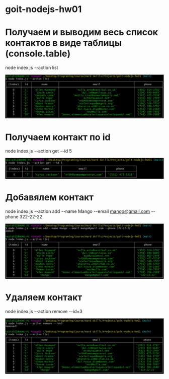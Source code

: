 # goit-nodejs-hw01

# Получаем и выводим весь список контактов в виде таблицы (console.table)
node index.js --action list

![alt text](images/list.jpg "Список контактів")
# Получаем контакт по id
node index.js --action get --id 5

![alt text](images/get-by-id.jpg "Контакт по id")
# Добавялем контакт
node index.js --action add --name Mango --email mango@gmail.com --phone 322-22-22

![alt text](images/add.jpg "Додаємо контакт")
# Удаляем контакт
node index.js --action remove --id=3

![alt text](images/remove.jpg "Видаляємо контакт")

